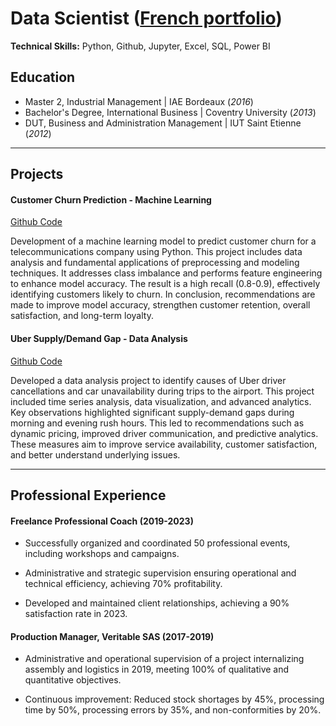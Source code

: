 # Data Scientist ([French portfolio](https://romaind91.github.io/portfolio-fr/))

**Technical Skills:** Python, Github, Jupyter, Excel, SQL, Power BI

## Education
- Master 2, Industrial Management | IAE Bordeaux (_2016_)
- Bachelor's Degree, International Business | Coventry University (_2013_)
- DUT, Business and Administration Management | IUT Saint Etienne (_2012_)

---

## Projects
#### Customer Churn Prediction - Machine Learning

[Github Code](https://github.com/RomainD91/Project-ML-Customer-Churn-Prediction.git)

Development of a machine learning model to predict customer churn for a telecommunications company using Python. This project includes data analysis and fundamental applications of preprocessing and modeling techniques. It addresses class imbalance and performs feature engineering to enhance model accuracy. The result is a high recall (0.8-0.9), effectively identifying customers likely to churn. In conclusion, recommendations are made to improve model accuracy, strengthen customer retention, overall satisfaction, and long-term loyalty.

#### Uber Supply/Demand Gap - Data Analysis

[Github Code](https://github.com/RomainD91/Project-EDA-Uber-supply-demand.git)

Developed a data analysis project to identify causes of Uber driver cancellations and car unavailability during trips to the airport. This project included time series analysis, data visualization, and advanced analytics. Key observations highlighted significant supply-demand gaps during morning and evening rush hours. This led to recommendations such as dynamic pricing, improved driver communication, and predictive analytics. These measures aim to improve service availability, customer satisfaction, and better understand underlying issues.

---


## Professional Experience

#### Freelance Professional Coach (2019-2023)
- Successfully organized and coordinated 50 professional events, including workshops and campaigns.

- Administrative and strategic supervision ensuring operational and technical efficiency, achieving 70% profitability.

- Developed and maintained client relationships, achieving a 90% satisfaction rate in 2023.

#### Production Manager, Veritable SAS (2017-2019)
- Administrative and operational supervision of a project internalizing assembly and logistics in 2019, meeting 100% of qualitative and quantitative objectives.

- Continuous improvement: Reduced stock shortages by 45%, processing time by 50%, processing errors by 35%, and non-conformities by 20%.
